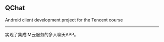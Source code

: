 ## QChat
Android client development project for the Tencent course

------------------------------------------------------------------------------------------

实现了集成IM云服务的多人聊天APP。
